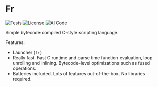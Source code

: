 
# Fr

![Tests](https://github.com/Omena0/fr/actions/workflows/test.yaml/badge.svg)
![License](https://img.shields.io/badge/license-PolyForm%20Noncommercial-blue)
![AI Code](https://img.shields.io/badge/AI_code-50%25-red?logo=Github%20copilot)

Simple bytecode compiled C-style scripting language.

Features:
- Launcher (`fr`)
- Really fast. Fast C runtime and parse time function evaluation, loop unrolling and inlining.
Bytecode-level optimizations such as fused operations.
- Batteries included. Lots of features out-of-the-box. No libraries required.

